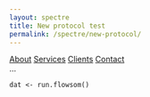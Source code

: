 ```yaml
---
layout: spectre
title: New protocol test
permalink: /spectre/new-protocol/
---
```


<!-- Side navigation -->
<div class="sidenav">
  <a href="#">About</a>
  <a href="#">Services</a>
  <a href="#">Clients</a>
  <a href="#">Contact</a>
</div>

<!-- Page content -->
<div class="protocolmain">
  ...
</div>

```
dat <- run.flowsom()
```

